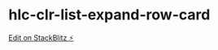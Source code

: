 # hlc-clr-list-expand-row-card

[Edit on StackBlitz ⚡️](https://stackblitz.com/edit/hlc-clr-list-expand-row-card)